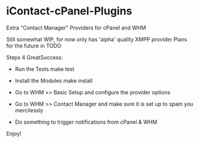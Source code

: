 # iContact-cPanel-Plugins
Extra "Contact Manager" Providers for cPanel and WHM

Still somewhat WIP, for now only has 'alpha' quality XMPP provider
Plans for the future in TODO

Steps 4 GreatSuccess:
* Run the Tests
    make test

* Install the Modules
    make install

* Go to WHM >> Basic Setup and configure the provider options
* Go to WHM >> Contact Manager and make sure it is set up to spam you mercilessly
* Do something to trigger notifications from cPanel & WHM

Enjoy!
